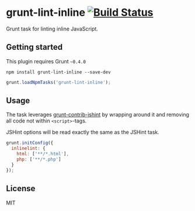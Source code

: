 grunt-lint-inline [![Build Status](https://travis-ci.org/oxyc/grunt-lint-inline.png?branch=master)](https://travis-ci.org/oxyc/grunt-lint-inline)
=================

Grunt task for linting inline JavaScript.

## Getting started

This plugin requires Grunt `~0.4.0`

```
npm install grunt-lint-inline --save-dev
```

```javascript
grunt.loadNpmTasks('grunt-lint-inline');
```

## Usage

The task leverages [grunt-contrib-jshint][1] by wrapping around it and removing
all code not within `<script>`-tags.

JSHint options will be read exactly the same as the JSHint task.

```javascript
grunt.initConfig({
  inlinelint: {
    html: ['**/*.html'],
    php: ['**/*.php']
  }
});
```

## License

MIT

[1]: https://github.com/gruntjs/grunt-contrib-jshint
